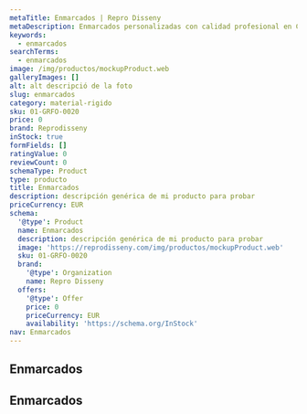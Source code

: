 ```yaml
---
metaTitle: Enmarcados | Repro Disseny
metaDescription: Enmarcados personalizadas con calidad profesional en Cataluña.
keywords:
  - enmarcados
searchTerms:
  - enmarcados
image: /img/productos/mockupProduct.web
galleryImages: []
alt: alt descripció de la foto
slug: enmarcados
category: material-rigido
sku: 01-GRFO-0020
price: 0
brand: Reprodisseny
inStock: true
formFields: []
ratingValue: 0
reviewCount: 0
schemaType: Product
type: producto
title: Enmarcados
description: descripción genérica de mi producto para probar
priceCurrency: EUR
schema:
  '@type': Product
  name: Enmarcados
  description: descripción genérica de mi producto para probar
  image: 'https://reprodisseny.com/img/productos/mockupProduct.web'
  sku: 01-GRFO-0020
  brand:
    '@type': Organization
    name: Repro Disseny
  offers:
    '@type': Offer
    price: 0
    priceCurrency: EUR
    availability: 'https://schema.org/InStock'
nav: Enmarcados
---
```


## Enmarcados

## Enmarcados
